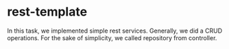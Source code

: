 # rest-template

In this task, we implemented simple rest services. Generally, we did a CRUD operations. For the sake of simplicity, we called repository from controller.

